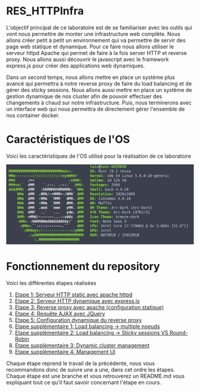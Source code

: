 # RES_HTTPInfra
L'objectif principal de ce laboratoire est de se familiariser avec les outils qui vont nous permettre de monter une infrastructure web complète. Nous allons créer petit à petit un environnement qui va permettre de servir des page web statique et dynamique. Pour ce faire nous allons utiliser le serveur httpd Apache qui permet de faire à la fois server HTTP et reverse proxy. Nous allons aussi découvrir le javascript avec le framework express.js pour créer des applications web dynamiques.

Dans un second temps, nous allons mettre en place un système plus avancé qui permettra à notre reverse proxy de faire du load balancing et de gérer des sticky sessions. Nous allons aussi mettre en place un système de gestion dynamique de nos cluster afin de pouvoir effectuer des changements à chaud sur notre infrastructure. Puis, nous terminerons avec un interface web qui nous permettra de directement gérer l'ensemble de nos container docker.

# Caractéristiques de l'OS
Voici les caractéristiques de l'OS utilisé pour la réalisation de ce laboratoire

![Screenfetch](screenshots/screenfetch.png)

# Fonctionnement du repository
Voici les différentes étapes réalisées

1. [Etape 1: Serveur HTTP static avec apache httpd](https://github.com/gollgot/RES_HTTPInfra/tree/fb-apache-static)
2. [Etape 2: Serveur HTTP dynamique avec express.js](https://github.com/gollgot/RES_HTTPInfra/tree/fb-express-dynamic)
3. [Etape 3: Reverse proxy avec apache (configuration statique)](https://github.com/gollgot/RES_HTTPInfra/tree/fb-apache-reverse-proxy)
4. [Etape 4: Requête AJAX avec JQuery](https://github.com/gollgot/RES_HTTPInfra/tree/fb-ajax-jquery)
5. [Etape 5: Configuration dynamique du reverse proxy](https://github.com/gollgot/RES_HTTPInfra/tree/fb-dynamic-configuration)
6. [Etape supplémentaire 1: Load balancing -> multiple noeuds](https://github.com/gollgot/RES_HTTPInfra/tree/fb-load-balancer)
7. [Etape supplémentaire 2: Load balancing -> Sticky sessions VS Round-Robin](https://github.com/gollgot/RES_HTTPInfra/tree/fb-load-balancer-sticky-vs-rr)
8. [Etape supplémentaire 3: Dynamic cluster management](https://github.com/gollgot/RES_HTTPInfra/tree/fb-dynamic-management)
9. [Etape supplémentaire 4: Management UI](https://github.com/gollgot/RES_HTTPInfra/tree/fb-management-ui)

Chaque étape reprend le travail de la précédente, nous vous recommandons donc de suivre une a une, dans cet ordre les étapes. Chaque étape est une branche et vous retrouverez un README.md vous expliquant tout ce qu'il faut savoir concernant l'étape en cours.
